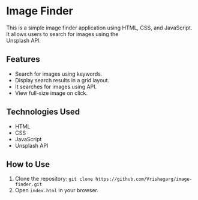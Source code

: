 # Image Finder

This is a simple image finder application using HTML, CSS, and JavaScript. It allows users to search for images using the  
 Unsplash API.

## Features

- Search for images using keywords.
- Display search results in a grid layout.
- It searches for images using API.
- View full-size image on click.

## Technologies Used

- HTML
- CSS
- JavaScript
- Unsplash API

## How to Use

1. Clone the repository: `git clone https://github.com/Vrishagarg/image-finder.git`
2. Open `index.html` in your browser.



